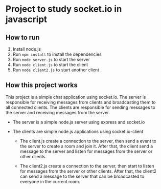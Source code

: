 # Project to study socket.io in javascript

## How to run
1. Install node.js
2. Run `npm install` to install the dependencies
3. Run `node server.js` to start the server
4. Run `node client.js` to start the client
5. Run `node client2.js` to start another client

## How this project works
This project is a simple chat application using socket.io. The server is responsible for receiving messages from clients and broadcasting them to all connected clients. The clients are responsible for sending messages to the server and receiving messages from the server.

- The server is a simple node.js server using express and socket.io

- The clients are simple node.js applications using socket.io-client
  - The client.js create a connection to the server, then send a event to the server to create a room and join it. After that, the client send a message to the server and listen for messages from the server or other clients.

  - The client2.js create a connection to the server, then start to listen for messages from the server or other clients. After that, the client2 can send a message to the server that can be broadcasted to everyone in the current room.